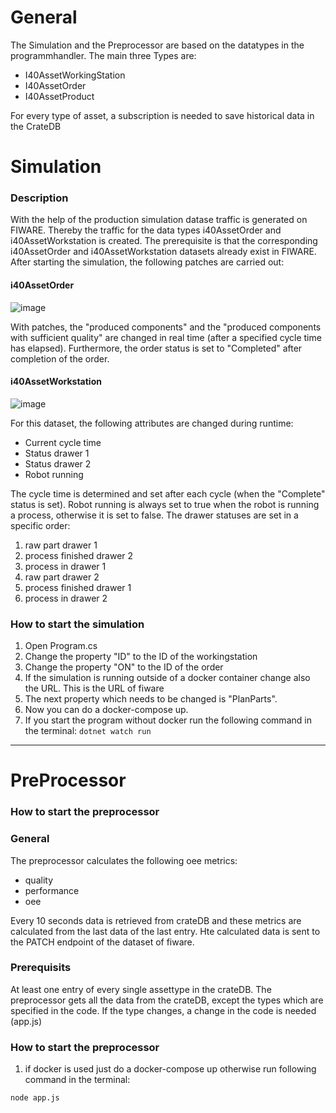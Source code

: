 # General

The Simulation and the Preprocessor are based on the datatypes in the programmhandler. The main three Types are:
- I40AssetWorkingStation
- I40AssetOrder
- I40AssetProduct

For every type of asset, a subscription is needed to save historical data in the CrateDB

# Simulation
### Description
With the help of the production simulation datase traffic is generated on FIWARE. Thereby the traffic for the data types i40AssetOrder and i40AssetWorkstation is created. The prerequisite is that the corresponding i40AssetOrder and i40AssetWorkstation datasets already exist in FIWARE.
After starting the simulation, the following patches are carried out:

#### i40AssetOrder
![image](https://user-images.githubusercontent.com/102011176/217534949-ec7f159d-d6a7-444d-8042-2cdc53575f3b.png)

With patches, the "produced components" and the "produced components with sufficient quality" are changed in real time (after a specified cycle time has elapsed).
Furthermore, the order status is set to "Completed" after completion of the order.

#### i40AssetWorkstation
![image](https://user-images.githubusercontent.com/102011176/217536109-5b60bae1-8370-4bfc-be36-1192b9d44b98.png)

For this dataset, the following attributes are changed during runtime:
* Current cycle time
* Status drawer 1
* Status drawer 2
* Robot running

The cycle time is determined and set after each cycle (when the "Complete" status is set). 
Robot running is always set to true when the robot is running a process, otherwise it is set to false. 
The drawer statuses are set in a specific order:

1. raw part drawer 1
2. process finished drawer 2
3. process in drawer 1
4. raw part drawer 2
5. process finished drawer 1
6. process in drawer 2

### How to start the simulation

1. Open Program.cs
2. Change the property "ID" to the ID of the workingstation
3. Change the property "ON" to the ID of the order
4. If the simulation is running outside of a docker container change also the URL. This is the URL of fiware
5. The next property which needs to be changed is "PlanParts".
6. Now you can do a docker-compose up. 
7. If you start the program without docker run the following command in the terminal:
`dotnet watch run`
---
# PreProcessor
### How to start the preprocessor

### General

The preprocessor calculates the following oee metrics:
- quality
- performance
- oee

Every 10 seconds data is retrieved from crateDB and these metrics are calculated from the last data of the last entry. Hte calculated data is sent to the PATCH endpoint of the dataset of fiware.


### Prerequisits

At least one entry of every single assettype in the crateDB.
The preprocessor gets all the data from the crateDB, except the types which are specified in the code. If the type changes, a change in the code is needed (app.js)

### How to start the preprocessor

1. if docker is used just do a docker-compose up otherwise run following command in the terminal:

`node app.js`



